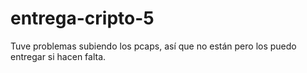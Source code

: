 # entrega-cripto-5

Tuve problemas subiendo los pcaps, así que no están pero los puedo entregar si hacen falta.

